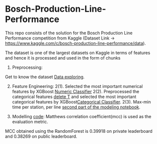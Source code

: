 # Bosch-Production-Line-Performance
This repo consists of the solution for the Bosch Production Line Performance competition from Kaggle (Dataset Link -> https://www.kaggle.com/c/bosch-production-line-performance/data).

The dataset is one of the largest datasets on Kaggle in terms of features and hence it is processed and used in the form of chunks

1. Preprocessing:

  Get to know the dataset [Data exploring](https://github.com/GuoyiMa/Bosch-Production-Line-Performance/blob/main/bosch/Data%20exploring.ipynb).

2. Feature Engineering:
  2(1). Selected the most important numerical features by XGBoost [Numeric Classifier](https://github.com/GuoyiMa/Bosch-Production-Line-Performance/blob/main/bosch/Numeric%20Classifier.ipynb)
  2(2). Preprocessed the categorical features [delete T](https://github.com/GuoyiMa/Bosch-Production-Line-Performance/blob/main/code/delete%20T.ipynb) and selected the most important categorical features by XGBoost[Categorical Classifier](https://github.com/GuoyiMa/Bosch-Production-Line-Performance/blob/main/code/Categorical%20Classifier.ipynb).
  2(3). Max-min time per station, per line [second part of the modeling notebook](https://github.com/GuoyiMa/Bosch-Production-Line-Performance/blob/main/code/modeling.ipynb).
 
3. Modelling [code](https://github.com/GuoyiMa/Bosch-Production-Line-Performance/blob/main/code/modeling.ipynb):
  Matthews correlation coefficient(mcc) is used as the evaluation metric.
  
  MCC obtained using the RandomForest is 0.39918 on private leaderboard and 0.38269 on public leaderboard.

